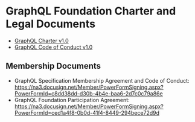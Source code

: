 # GraphQL Foundation Charter and Legal Documents

* [GraphQL Charter v1.0](CHARTER.md)
* [GraphQL Code of Conduct v1.0](CODE-OF-CONDUCT.md)

## Membership Documents

* GraphQL Specification Membership Agreement and Code of Conduct: https://na3.docusign.net/Member/PowerFormSigning.aspx?PowerFormId=c8dd38dd-d30b-4b4e-baa6-2d7c0c79a86e
* GraphQL Foundation Participation Agreement: https://na3.docusign.net/Member/PowerFormSigning.aspx?PowerFormId=ced1a4f8-0b0d-41f4-8449-294bece72d9d

